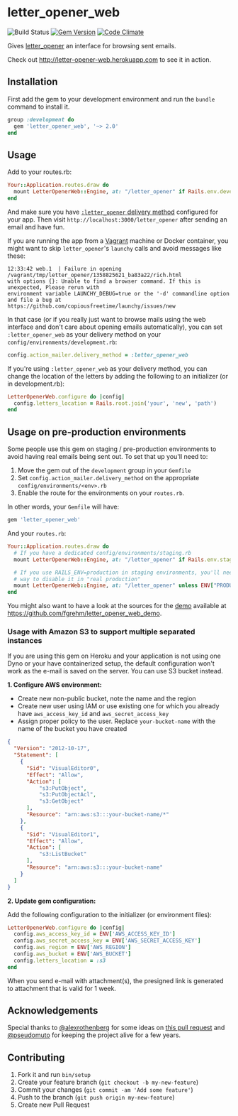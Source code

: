 # letter_opener_web

![Build Status](https://github.com/fgrehm/letter_opener_web/actions/workflows/main.yml/badge.svg)
[![Gem Version](https://badge.fury.io/rb/letter_opener_web.svg)](http://badge.fury.io/rb/letter_opener_web)
[![Code Climate](https://codeclimate.com/github/fgrehm/letter_opener_web.svg)](https://codeclimate.com/github/fgrehm/letter_opener_web)

Gives [letter_opener](https://github.com/ryanb/letter_opener) an interface for
browsing sent emails.

Check out http://letter-opener-web.herokuapp.com to see it in action.

## Installation

First add the gem to your development environment and run the `bundle` command to install it.

```ruby
group :development do
  gem 'letter_opener_web', '~> 2.0'
end
```

## Usage

Add to your routes.rb:

```ruby
Your::Application.routes.draw do
  mount LetterOpenerWeb::Engine, at: "/letter_opener" if Rails.env.development?
end
```

And make sure you have [`:letter_opener` delivery method](https://github.com/ryanb/letter_opener#rails-setup)
configured for your app. Then visit `http://localhost:3000/letter_opener` after
sending an email and have fun.

If you are running the app from a [Vagrant](http://vagrantup.com) machine or Docker
container, you might want to skip `letter_opener`'s `launchy` calls and avoid messages
like these:

```terminal
12:33:42 web.1  | Failure in opening /vagrant/tmp/letter_opener/1358825621_ba83a22/rich.html
with options {}: Unable to find a browser command. If this is unexpected, Please rerun with
environment variable LAUNCHY_DEBUG=true or the '-d' commandline option and file a bug at
https://github.com/copiousfreetime/launchy/issues/new
```

In that case (or if you really just want to browse mails using the web interface and
don't care about opening emails automatically), you can set `:letter_opener_web` as
your delivery method on your `config/environments/development.rb`:

```ruby
config.action_mailer.delivery_method = :letter_opener_web
```

If you're using `:letter_opener_web` as your delivery method, you can change the location of
the letters by adding the following to an initializer (or in development.rb):

```ruby
LetterOpenerWeb.configure do |config|
  config.letters_location = Rails.root.join('your', 'new', 'path')
end
```

## Usage on pre-production environments

Some people use this gem on staging / pre-production environments to avoid having real emails
being sent out. To set that up you'll need to:

1. Move the gem out of the `development` group in your `Gemfile`
2. Set `config.action_mailer.delivery_method` on the appropriate `config/environments/<env>.rb`
3. Enable the route for the environments on your `routes.rb`.

In other words, your `Gemfile` will have:

```ruby
gem 'letter_opener_web'
```

And your `routes.rb`:

```ruby
Your::Application.routes.draw do
  # If you have a dedicated config/environments/staging.rb
  mount LetterOpenerWeb::Engine, at: "/letter_opener" if Rails.env.staging?

  # If you use RAILS_ENV=production in staging environments, you'll need another
  # way to disable it in "real production"
  mount LetterOpenerWeb::Engine, at: "/letter_opener" unless ENV["PRODUCTION_FOR_REAL"]
end
```

You might also want to have a look at the sources for the [demo](http://letter-opener-web.herokuapp.com)
available at https://github.com/fgrehm/letter_opener_web_demo.

### Usage with Amazon S3 to support multiple separated instances

If you are using this gem on Heroku and your application is not using one Dyno or your have containerized setup, the default configuration won't work as the e-mail is saved on the server. You can use S3 bucket instead.

**1. Configure AWS environment:**

* Create new non-public bucket, note the name and the region
* Create new user using IAM or use existing one for which you already have `aws_access_key_id` and `aws_secret_access_key`
* Assign proper policy to the user. Replace `your-bucket-name` with the name of the bucket you have created

```json
{
  "Version": "2012-10-17",
  "Statement": [
    {
      "Sid": "VisualEditor0",
      "Effect": "Allow",
      "Action": [
          "s3:PutObject",
          "s3:PutObjectAcl",
          "s3:GetObject"
      ],
      "Resource": "arn:aws:s3:::your-bucket-name/*"
    },
    {
      "Sid": "VisualEditor1",
      "Effect": "Allow",
      "Action": [
          "s3:ListBucket"
      ],
      "Resource": "arn:aws:s3:::your-bucket-name"
    }
  ]
}
```

**2. Update gem configuration:**

Add the following configuration to the initializer (or environment files):

```ruby
LetterOpenerWeb.configure do |config|
  config.aws_access_key_id = ENV['AWS_ACCESS_KEY_ID']
  config.aws_secret_access_key = ENV['AWS_SECRET_ACCESS_KEY']
  config.aws_region = ENV['AWS_REGION']
  config.aws_bucket = ENV['AWS_BUCKET']
  config.letters_location = :s3
end
```

When you send e-mail with attachment(s), the presigned link is generated to attachment that is valid for 1 week.

## Acknowledgements

Special thanks to [@alexrothenberg](https://github.com/alexrothenberg) for some
ideas on [this pull request](https://github.com/ryanb/letter_opener/pull/12) and
[@pseudomuto](https://github.com/pseudomuto) for keeping the project alive for a
few years.

## Contributing

1. Fork it and run `bin/setup`
2. Create your feature branch (`git checkout -b my-new-feature`)
3. Commit your changes (`git commit -am 'Add some feature'`)
4. Push to the branch (`git push origin my-new-feature`)
5. Create new Pull Request
